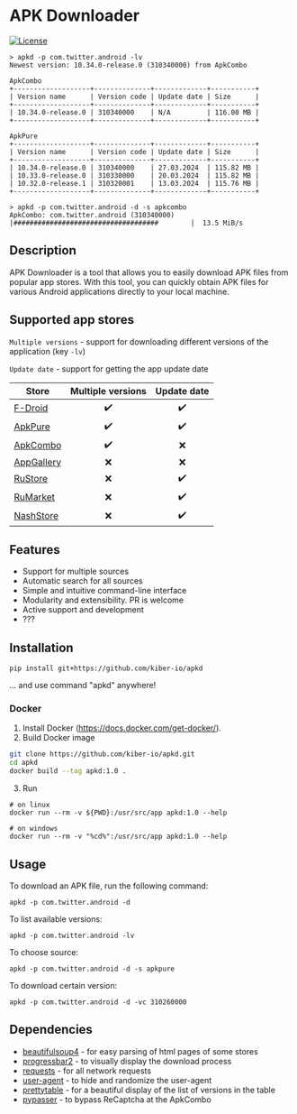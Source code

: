# APK Downloader

[![License](https://img.shields.io/badge/license-MIT-blue.svg)](https://github.com/your-username/apk-downloader/blob/main/LICENSE)

```
> apkd -p com.twitter.android -lv
Newest version: 10.34.0-release.0 (310340000) from ApkCombo

ApkCombo
+-------------------+--------------+-------------+-----------+
| Version name      | Version code | Update date | Size      |
+-------------------+--------------+-------------+-----------+
| 10.34.0-release.0 | 310340000    | N/A         | 116.00 MB |
+-------------------+--------------+-------------+-----------+

ApkPure
+-------------------+--------------+-------------+-----------+
| Version name      | Version code | Update date | Size      |
+-------------------+--------------+-------------+-----------+
| 10.34.0-release.0 | 310340000    | 27.03.2024  | 115.82 MB |
| 10.33.0-release.0 | 310330000    | 20.03.2024  | 115.82 MB |
| 10.32.0-release.1 | 310320001    | 13.03.2024  | 115.76 MB |
+-------------------+--------------+-------------+-----------+
```

```
> apkd -p com.twitter.android -d -s apkcombo
ApkCombo: com.twitter.android (310340000) |####################################        |  13.5 MiB/s
```

## Description

APK Downloader is a tool that allows you to easily download APK files from popular app stores. With this tool, you can quickly obtain APK files for various Android applications directly to your local machine.

## Supported app stores
`Multiple versions` - support for downloading different versions of the application (key `-lv`)

`Update date` - support for getting the app update date

| Store                                       | Multiple versions  |    Update date     |
|---------------------------------------------|:------------------:|:------------------:|
| [F-Droid](https://f-droid.org)              | :heavy_check_mark: | :heavy_check_mark: |
| [ApkPure](https://apkpure.com)              | :heavy_check_mark: | :heavy_check_mark: |
| [ApkCombo](https://apkcombo.com)            | :heavy_check_mark: |        :x:         |
| [AppGallery](https://appgallery.huawei.com) |        :x:         |        :x:         |
| [RuStore](https://rustore.ru)               |        :x:         | :heavy_check_mark: |
| [RuMarket](https://ruplay.market)           |        :x:         | :heavy_check_mark: |
| [NashStore](https://nashstore.ru)           |        :x:         | :heavy_check_mark: |

## Features

- Support for multiple sources
- Automatic search for all sources
- Simple and intuitive command-line interface
- Modularity and extensibility. PR is welcome
- Active support and development
- ???

## Installation
```shell
pip install git+https://github.com/kiber-io/apkd
```

... and use command "apkd" anywhere!

### Docker
1. Install Docker (https://docs.docker.com/get-docker/).
2. Build Docker image
```bash
git clone https://github.com/kiber-io/apkd.git
cd apkd
docker build --tag apkd:1.0 .
```
3. Run
```shell
# on linux
docker run --rm -v ${PWD}:/usr/src/app apkd:1.0 --help

# on windows
docker run --rm -v "%cd%":/usr/src/app apkd:1.0 --help
```

## Usage

To download an APK file, run the following command:
```shell
apkd -p com.twitter.android -d
```
To list available versions:
```shell
apkd -p com.twitter.android -lv
```
To choose source:
```shell
apkd -p com.twitter.android -d -s apkpure
```
To download certain version:
```shell
apkd -p com.twitter.android -d -vc 310260000
```

## Dependencies
- [beautifulsoup4](https://pypi.org/project/beautifulsoup4/) - for easy parsing of html pages of some stores
- [progressbar2](https://pypi.org/project/progressbar2/) - to visually display the download process
- [requests](https://pypi.org/project/requests/) - for all network requests
- [user-agent](https://pypi.org/project/user-agent/) - to hide and randomize the user-agent
- [prettytable](https://pypi.org/project/prettytable/) - for a beautiful display of the list of versions in the table
- [pypasser](https://pypi.org/project/PyPasser/) - to bypass ReCaptcha at the ApkCombo
